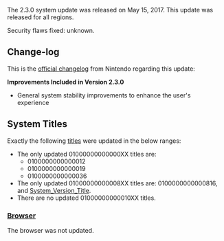 The 2.3.0 system update was released on May 15, 2017. This update was
released for all regions.

Security flaws fixed: unknown.

## Change-log

This is the [official
changelog](http://en-americas-support.nintendo.com/app/answers/detail/a_id/22525/p/897)
from Nintendo regarding this update:

**Improvements Included in Version 2.3.0**

  - General system stability improvements to enhance the user's
    experience

## System Titles

Exactly the following [titles](Title%20list.md "wikilink") were updated
in the below ranges:

  - The only updated 01000000000000XX titles are:
      - 0100000000000012
      - 0100000000000019
      - 0100000000000036
  - The only updated 01000000000008XX titles are: 0100000000000816, and
    [System\_Version\_Title](System%20Version%20Title.md "wikilink").
  - There are no updated 01000000000010XX titles.

### [Browser](Internet%20Browser.md "wikilink")

The browser was not updated.
